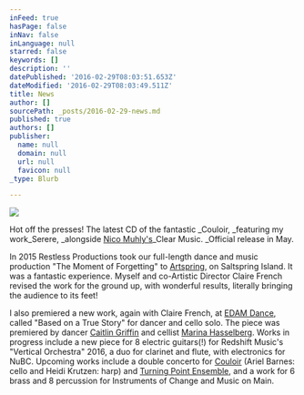 ```yaml
---
inFeed: true
hasPage: false
inNav: false
inLanguage: null
starred: false
keywords: []
description: ''
datePublished: '2016-02-29T08:03:51.653Z'
dateModified: '2016-02-29T08:03:49.511Z'
title: News
author: []
sourcePath: _posts/2016-02-29-news.md
published: true
authors: []
publisher:
  name: null
  domain: null
  url: null
  favicon: null
_type: Blurb

---
```

![](https://the-grid-user-content.s3-us-west-2.amazonaws.com/770bdac5-51dc-47c0-8702-5fcc0ee40cc0.jpg)

Hot off the presses! The latest CD of the fantastic _Couloir, _featuring my work_Serere, _alongside [Nico Muhly's][0]_Clear Music. _Official release in May. 

In 2015 Restless Productions took our full-length dance and music production "The Moment of Forgetting" to [Artspring][1], on Saltspring Island. It was a fantastic experience. Myself and co-Artistic Director Claire French revised the work for the ground up, with wonderful results, literally bringing the audience to its feet! 

I also premiered a new work, again with Claire French, at [EDAM Dance][2], called "Based on a True Story" for dancer and cello solo. The piece was premiered by dancer [Caitlin Griffin][3] and cellist [Marina Hasselberg][4]. Works in progress include a new piece for 8 electric guitars(!) for Redshift Music's "Vertical Orchestra" 2016, a duo for clarinet and flute, with electronics for NuBC. Upcoming works include a double concerto for [Couloir][5] (Ariel Barnes: cello and Heidi Krutzen: harp) and [Turning Point Ensemble][6], and a work for 6 brass and 8 percussion for Instruments of Change and Music on Main.

[0]: http://nicomuhly.com/
[1]: http://artspring.ca/
[2]: http://www.edamdance.org/
[3]: http://www.caitlingriffin.com/
[4]: http://marinahasselberg.com/
[5]: http://www.couloir.ca/
[6]: http://turningpointensemble.ca/